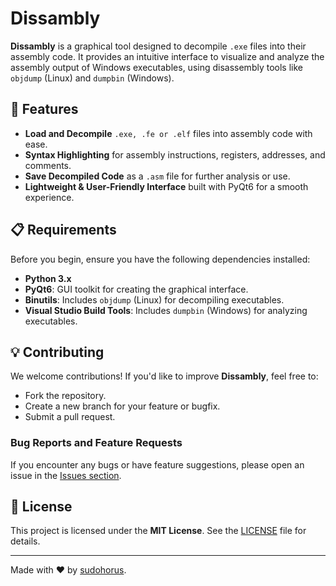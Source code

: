 # Dissambly

**Dissambly** is a graphical tool designed to decompile `.exe` files into their assembly code. It provides an intuitive interface to visualize and analyze the assembly output of Windows executables, using disassembly tools like `objdump` (Linux) and `dumpbin` (Windows).

## 🎯 Features

-  **Load and Decompile** `.exe, .fe or .elf` files into assembly code with ease.
-  **Syntax Highlighting** for assembly instructions, registers, addresses, and comments.
-  **Save Decompiled Code** as a `.asm` file for further analysis or use.
-  **Lightweight & User-Friendly Interface** built with PyQt6 for a smooth experience.

## 📋 Requirements

Before you begin, ensure you have the following dependencies installed:

- **Python 3.x**
- **PyQt6**: GUI toolkit for creating the graphical interface.
- **Binutils**: Includes `objdump` (Linux) for decompiling executables.
- **Visual Studio Build Tools**: Includes `dumpbin` (Windows) for analyzing executables.

## 💡 Contributing

We welcome contributions! If you'd like to improve **Dissambly**, feel free to:

- Fork the repository.
- Create a new branch for your feature or bugfix.
- Submit a pull request.

### Bug Reports and Feature Requests

If you encounter any bugs or have feature suggestions, please open an issue in the [Issues section](https://github.com/sudohorus/dissambly/issues).

## 📜 License

This project is licensed under the **MIT License**. See the [LICENSE](LICENSE) file for details.

---

Made with ❤️ by [sudohorus](https://github.com/sudohorus).
